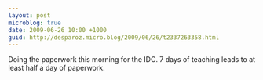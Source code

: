 ```yaml
---
layout: post
microblog: true
date: 2009-06-26 10:00 +1000
guid: http://desparoz.micro.blog/2009/06/26/t2337263358.html
---
```

Doing the paperwork this morning for the IDC. 7 days of teaching leads to at least half a day of paperwork.
